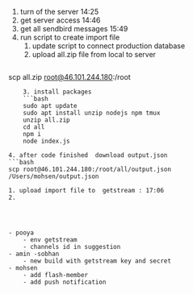 1. turn of the server 14:25
2. get server access 14:46
3. get all sendbird messages 15:49
4. run  script to create import file
	1. update script to connect production database
	2. upload all.zip file from local to server
	```bash
scp all.zip root@46.101.244.180:/root
```
	3. install packages
	```bash
	sudo apt update
	sudo apt install unzip nodejs npm tmux
	unzip all.zip
	cd all
	npm i
	node index.js
```
	4. after code finished  download output.json
	```bash
	scp root@46.101.244.180:/root/all/output.json /Users/mohsen/output.json
```
1. upload import file to  getstream : 17:06
2. 




- pooya
	- env getstream
	- channels id in suggestion
- amin -sobhan
	- new build with getstream key and secret
- mohsen
	- add flash-member
	- add push notification

